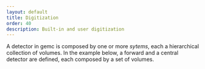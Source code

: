 ```yaml
---
layout: default
title: Digitization
order: 40
description: Built-in and user digitization
---
```


A detector in gemc is composed by one or more *sytems*, each a hierarchical collection of volumes. 
In the example below, a forward and a central detector are defined, each composed by a set of volumes.

